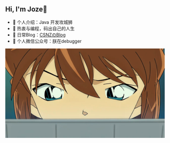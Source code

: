 ## Hi, I'm Joze👋
- 🔭 个人介绍：Java 开发攻城狮
- 🌱 热衷与编程，码出自己的人生
- 📖 日常Blog：<a href="https://blog.csdn.net/csnz123123">CSNZのBlog<a/>
- 🤔 个人微信公众号：朕在debugger


![Blaze](./1628076329.jpg)
